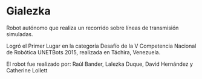# Gialezka
Robot autónomo que realiza un recorrido sobre líneas de transmisión simuladas.

Logró el Primer Lugar en la categoría Desafío de la V Competencia Nacional de Robótica UNETBots 2015, realizada en Táchira, Venezuela.

El robot fue realizado por: Raúl Bander, Lalezka Duque, David Hernández y Catherine Lollett
